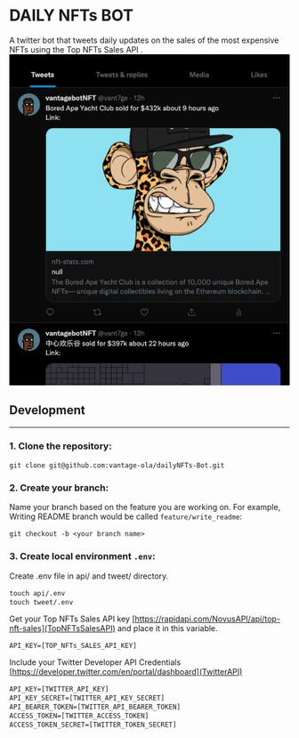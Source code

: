 # DAILY NFTs BOT

 A twitter bot that tweets daily updates on the sales of the most expensive NFTs using the Top NFTs Sales API .
![screenshot](./img/proof.png)
## Development
---

### 1. Clone the repository:
```shell
git clone git@github.com:vantage-ola/dailyNFTs-Bot.git
```
### 2. Create your branch:
Name your branch based on the feature you are working on. For example, Writing README branch would be called `feature/write_readme`:
```shell
git checkout -b <your branch name>
```
### 3. Create local environment ```.env```:
Create .env file in api/ and tweet/ directory. 
```shell 
touch api/.env
touch tweet/.env
```
Get your Top NFTs Sales API key [https://rapidapi.com/NovusAPI/api/top-nft-sales](TopNFTsSalesAPI) and place it in this variable.
```shell 
API_KEY=[TOP_NFTs_SALES_API_KEY]
```
Include your Twitter Developer API Credentials [https://developer.twitter.com/en/portal/dashboard](TwitterAPI)
```shell 
API_KEY=[TWITTER_API_KEY]
API_KEY_SECRET=[TWITTER_API_KEY_SECRET]
API_BEARER_TOKEN=[TWITTER_API_BEARER_TOKEN]
ACCESS_TOKEN=[TWITTER_ACCESS_TOKEN]
ACCESS_TOKEN_SECRET=[TWITTER_TOKEN_SECRET]
```

